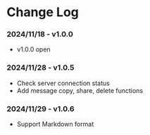 # Change Log

### 2024/11/18 - v1.0.0

- v1.0.0 open

### 2024/11/28 - v1.0.5

- Check server connection status
- Add message copy, share, delete functions

### 2024/11/29 - v1.0.6

- Support Markdown format

